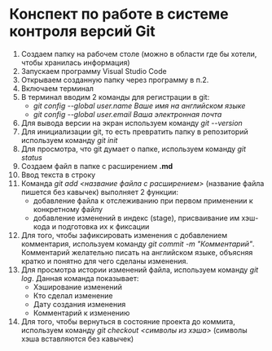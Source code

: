 # Конспект по работе в системе контроля версий Git

1. Создаем папку на рабочем столе (можно в области где бы хотели, чтобы хранилась информация)
2. Запускаем программу Visual Studio Code
3. Открываем созданную папку через программу в п.2.
4. Включаем терминал
5. В терминал вводим 2 команды для регистрации в git:
    * *git config --global user.name Ваше имя на английском языке*
    * *git config --global user.email Ваша электронная почта*
6. Для вывода версии на экран используем команду *git --version*
7. Для инициализации git, то есть превратить папку в репозиторий используем команду *git init*
8. Для просмотра, что git думает о папке, используем команду *git status*
9. Создаем файл в папке с расширением **.md**
10. Ввод текста в строку
11. Команда *git add <название файла с расширением>* (название файла пишется без кавычек) выполняет 2 функции:
    * добавление файла к отслеживанию при первом применении к конкретному файлу
    * добавление изменений в индекс (stage), присваивание им хэш-кода и подготовка их к фиксации
12. Для того, чтобы зафиксировать изменения с добавлением комментария, используем команду *git commit -m "Комментарий"*. Комментарий желательно писать на английском языке, объясняя кратко и понятно для чего сделаны изменения.
13. Для просмотра истории изменений файла, используем команду *git log*. Данная команда показывает:
    * Хэширование изменений
    * Кто сделал изменение
    * Дату создания изменения
    * Комментарий к изменению
14. Для того, чтобы вернуться в состояние проекта до коммита, используем команду *git checkout <символы из хэша>* (символы хэша вставляются без кавычек)

